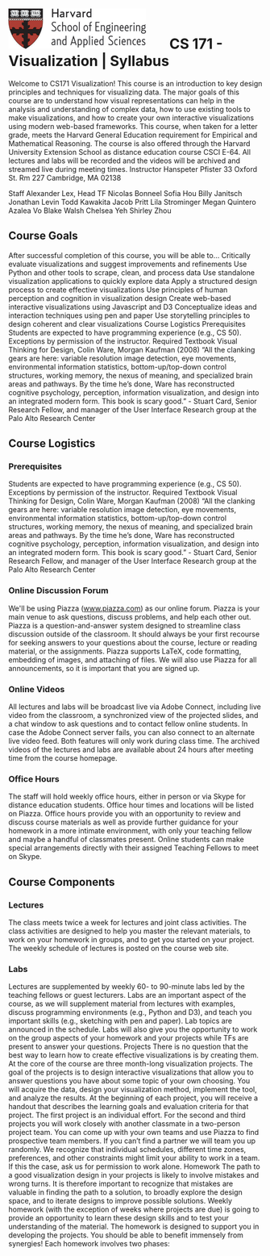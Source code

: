 # ![](i/seas.gif) &nbsp; &nbsp; &nbsp;       CS 171 - Visualization | Syllabus

Welcome to CS171 Visualization! This course is an introduction to key design principles and techniques for visualizing data. The major goals of this course are to understand how visual representations can help in the analysis and understanding of complex data, how to use existing tools to make visualizations, and how to create your own interactive visualizations using modern web-based frameworks.
This course, when taken for a letter grade, meets the Harvard General Education requirement for Empirical and Mathematical Reasoning. The course is also offered through the Harvard University Extension School as distance education course CSCI E-64. All lectures and labs will be recorded and the videos will be archived and streamed live during meeting times.
Instructor
Hanspeter Pfister
33 Oxford St. Rm 227
Cambridge, MA 02138

Staff
Alexander Lex, Head TF
Nicolas Bonneel
Sofia Hou
Billy Janitsch
Jonathan Levin
Todd Kawakita
Jacob Pritt
Lila Strominger
Megan Quintero
Azalea Vo
Blake Walsh
Chelsea Yeh
Shirley Zhou

## Course Goals
After successful completion of this course, you will be able to…
Critically evaluate visualizations and suggest improvements and refinements
Use Python and other tools to scrape, clean, and process data
Use standalone visualization applications to quickly explore data
Apply a structured design process to create effective visualizations
Use principles of human perception and cognition in visualization design
Create web-based interactive visualizations using Javascript and D3
Conceptualize ideas and interaction techniques using pen and paper
Use storytelling principles to design coherent and clear visualizations
Course Logistics
Prerequisites
Students are expected to have programming experience (e.g., CS 50). Exceptions by permission of the instructor.
Required Textbook
Visual Thinking for Design,  Colin Ware, Morgan Kaufman (2008)
“All the clanking gears are here: variable resolution image detection, eye movements, environmental information statistics, bottom-up/top-down control structures, working memory, the nexus of meaning, and specialized brain areas and pathways. By the time he’s done, Ware has reconstructed cognitive psychology, perception, information visualization, and design into an integrated modern form. This book is scary good.” - Stuart Card, Senior Research Fellow, and manager of the User Interface Research group at the Palo Alto Research Center

## Course Logistics
### Prerequisites
Students are expected to have programming experience (e.g., CS 50). Exceptions by permission of the instructor.
Required Textbook
Visual Thinking for Design,  Colin Ware, Morgan Kaufman (2008)
“All the clanking gears are here: variable resolution image detection, eye movements, environmental information statistics, bottom-up/top-down control structures, working memory, the nexus of meaning, and specialized brain areas and pathways. By the time he’s done, Ware has reconstructed cognitive psychology, perception, information visualization, and design into an integrated modern form. This book is scary good.” - Stuart Card, Senior Research Fellow, and manager of the User Interface Research group at the Palo Alto Research Center

### Online Discussion Forum
We'll be using Piazza (www.piazza.com) as our online forum. Piazza is your main venue to ask questions, discuss problems, and help each other out. Piazza is a question-and-answer system designed to streamline class discussion outside of the classroom. It should always be your first recourse for seeking answers to your questions about the course, lecture or reading material, or the assignments. Piazza supports LaTeX, code formatting, embedding of images, and attaching of files. We will also use Piazza for all announcements, so it is important that you are signed up. 

### Online Videos
All lectures and labs will be broadcast live via Adobe Connect, including live video from the classroom, a synchronized view of the projected slides, and a chat window to ask questions and to contact fellow online students. In case the Adobe Connect server fails, you can also connect to an alternate live video feed. Both features will only work during class time. The archived videos of the lectures and labs are available about 24 hours after meeting time from the course homepage.

### Office Hours
The staff will hold weekly office hours, either in person or via Skype for distance education students. Office hour times and locations will be listed on Piazza. Office hours provide you with an opportunity to review and discuss course materials as well as provide further guidance for your homework in a more intimate environment, with only your teaching fellow and maybe a handful of classmates present. Online students can make special arrangements directly with their assigned Teaching Fellows to meet on Skype.

## Course Components

### Lectures
The class meets twice a week for lectures and joint class activities. The class activities are designed to help you master the relevant materials, to work on your homework in groups, and to get you started on your project. The weekly schedule of lectures is posted on the course web site.

### Labs
Lectures are supplemented by weekly 60- to 90-minute labs led by the teaching fellows or guest lecturers. Labs are an important aspect of the course, as we will supplement material from lectures with examples, discuss programming environments (e.g., Python and D3), and teach you important skills (e.g., sketching with pen and paper). Lab topics are announced in the schedule. Labs will also give you the opportunity to work on the group aspects of your homework and your projects while TFs are present to answer your questions.
Projects
There is no question that the best way to learn how to create effective visualizations is by creating them. At the core of the course are three month-long visualization projects. The goal of the projects is to design interactive visualizations that allow you to answer questions you have about some topic of your own choosing. You will acquire the data, design your visualization method, implement the tool, and analyze the results. At the beginning of each project, you will receive a handout that describes the learning goals and evaluation criteria for that project.
The first project is an individual effort. For the second and third projects you will work closely with another classmate in a two-person project team. You can come up with your own teams and use Piazza to find prospective team members. If you can’t find a partner we will team you up randomly. We recognize that individual schedules, different time zones, preferences, and other constraints might limit your ability to work in a team. If this the case, ask us for permission to work alone.
Homework
The path to a good visualization design in your projects is likely to involve mistakes and wrong turns. It is therefore important to recognize that mistakes are valuable in finding the path to a solution, to broadly explore the design space, and to iterate designs to improve possible solutions. Weekly homework (with the exception of weeks where projects are due) is going to provide an opportunity to learn these design skills and to test your understanding of the material. The homework is designed to support you in developing the projects. You should be able to benefit immensely from synergies!
Each homework involves two phases: